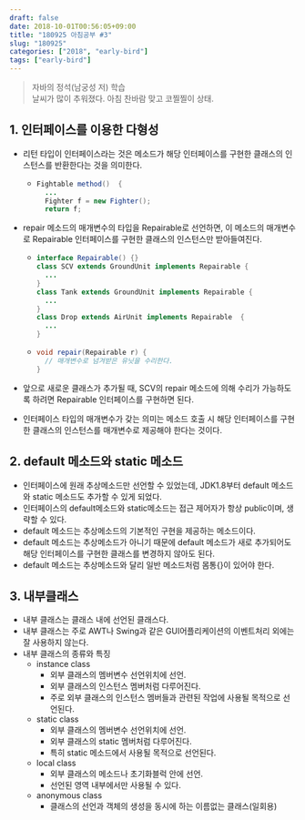 ```yaml
---
draft: false
date: 2018-10-01T00:56:05+09:00
title: "180925 아침공부 #3"
slug: "180925"
categories: ["2018", "early-bird"]
tags: ["early-bird"]
---
```


>자바의 정석(남궁성 저) 학습  
>날씨가 많이 추워졌다. 아침 찬바람 맞고 코찔찔이 상태.  

## 1. 인터페이스를 이용한 다형성
- 리턴 타입이 인터페이스라는 것은 메소드가 해당 인터페이스를 구현한 클래스의 인스턴스를 반환한다는 것을 의미한다.
  - ```java
    Fightable method()  {
      ...
      Fighter f = new Fighter();
      return f;
    ```

- repair 메소드의 매개변수의 타입을 Repairable로 선언하면, 이 메소드의 매개변수로 Repairable 인터페이스를 구현한 클래스의 인스턴스만 받아들여진다.
  - ```java
    interface Repairable() {}
    class SCV extends GroundUnit implements Repairable {
      ...
    }
    class Tank extends GroundUnit implements Repairable {
      ...
    }
    class Drop extends AirUnit implements Repairable  {
      ...
    }
    ```
  - ```java
    void repair(Repairable r) {
      // 매개변수로 넘겨받은 유닛을 수리한다.
    }
    ```
- 앞으로 새로운 클래스가 추가될 때, SCV의 repair 메소드에 의해 수리가 가능하도록 하려면 Repairable 인터페이스를 구현하면 된다.
- 인터페이스 타입의 매개변수가 갖는 의미는 메소드 호출 시 해당 인터페이스를 구현한 클래스의 인스턴스를 매개변수로 제공해야 한다는 것이다.

## 2. default 메소드와 static 메소드
- 인터페이스에 원래 추상메소드만 선언할 수 있었는데, JDK1.8부터 default 메소드와 static 메소드도 추가할 수 있게 되었다.
- 인터페이스의 default메소드와 static메소드는 접근 제어자가 항상 public이며, 생략할 수 있다.
- default 메소드는 추상메소드의 기본적인 구현을 제공하는 메소드이다.
- default 메소드는 추상메소드가 아니기 때문에 default 메소드가 새로 추가되어도 해당 인터페이스를 구현한 클래스를 변경하지 않아도 된다.
- default 메소드는 추상메소드와 달리 일반 메소드처럼 몸통{}이 있어야 한다.

## 3. 내부클래스
- 내부 클래스는 클래스 내에 선언된 클래스다.
- 내부 클래스는 주로 AWT나 Swing과 같은 GUI어플리케이션의 이벤트처리 외에는 잘 사용하지 않는다.
- 내부 클래스의 종류와 특징
  - instance class
    - 외부 클래스의 멤버변수 선언위치에 선언.
    - 외부 클래스의 인스턴스 멤버처럼 다루어진다.
    - 주로 외부 클래스의 인스턴스 멤버들과 관련된 작업에 사용될 목적으로 선언된다.
  - static class
    - 외부 클래스의 멤버변수 선언위치에 선언.
    - 외부 클래스의 static 멤버처럼 다루어진다.
    - 특히 static 메소드에서 사용될 목적으로 선언된다.
  - local class
    - 외부 클래스의 메소드나 초기화블럭 안에 선언.
    - 선언된 영역 내부에서만 사용될 수 있다.
  - anonymous class
    - 클래스의 선언과 객체의 생성을 동시에 하는 이름없는 클래스(일회용)
